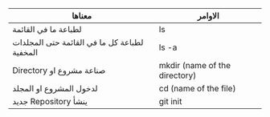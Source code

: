 ﻿
| معناها |الاوامر  |
|--|--|
|  لطباعة ما في القائمة| ls |
|لطباعة كل ما في القائمة حتى المجلدات المخفية|ls -a|
| Directory  صناعة مشروع او | mkdir (name of the directory) |
|لدخول المشروع او المجلد|cd (name of the file)|
| جديد Repository ينشأ | git init |




